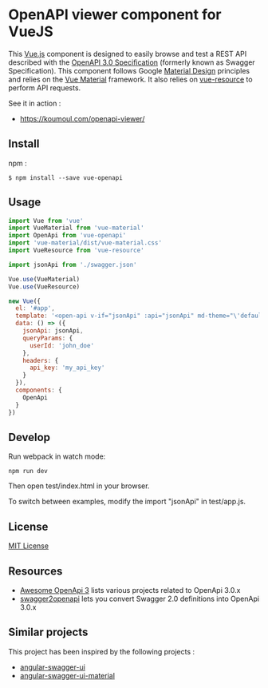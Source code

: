 # OpenAPI viewer component for VueJS

This [Vue.js](https://vuejs.org/) component is designed to easily browse and test a REST API described
with the [OpenAPI 3.0 Specification](https://github.com/OAI/OpenAPI-Specification) (formerly known as Swagger Specification). This component follows Google [Material Design](https://material.google.com/) principles and relies on the [Vue Material](https://github.com/marcosmoura/vue-material) framework. It also relies on [vue-resource](https://github.com/pagekit/vue-resource) to perform API requests.

See it in action :
 * https://koumoul.com/openapi-viewer/

## Install

npm :
```console
$ npm install --save vue-openapi
```

## Usage
```js
import Vue from 'vue'
import VueMaterial from 'vue-material'
import OpenApi from 'vue-openapi'
import 'vue-material/dist/vue-material.css'
import VueResource from 'vue-resource'

import jsonApi from './swagger.json'

Vue.use(VueMaterial)
Vue.use(VueResource)

new Vue({
  el: '#app',
  template: '<open-api v-if="jsonApi" :api="jsonApi" md-theme="\'default\'" :query-params="queryParams" :headers="headers"></open-api>',
  data: () => ({
    jsonApi: jsonApi,
    queryParams: {
      userId: 'john_doe'
    },
    headers: {
      api_key: 'my_api_key'
    }
  }),
  components: {
    OpenApi
  }
})
```

## Develop

Run webpack in watch mode:

    npm run dev

Then open test/index.html in your browser.

To switch between examples, modify the import "jsonApi" in test/app.js.

## License

[MIT License](license.md)

## Resources

* [Awesome OpenApi 3](https://github.com/Mermade/awesome-openapi3) lists various projects related to OpenApi 3.0.x
* [swagger2openapi](https://github.com/Mermade/swagger2openapi) lets you convert Swagger 2.0 definitions into OpenApi 3.0.x

## Similar projects

This project has been inspired by the following projects :

 * [angular-swagger-ui](https://github.com/Orange-OpenSource/angular-swagger-ui)
 * [angular-swagger-ui-material](https://github.com/darosh/angular-swagger-ui-material)
